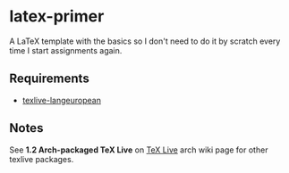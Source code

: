 # latex-primer

  A LaTeX template with the basics so I don't need to do it by scratch every time
  I start assignments again.

## Requirements

* [texlive-langeuropean](https://archlinux.org/packages/extra/any/texlive-langeuropean/)


## Notes

See **1.2 Arch-packaged TeX Live** on [TeX
Live](https://wiki.archlinux.org/title/TeX_Live) arch wiki page for other
texlive packages.
